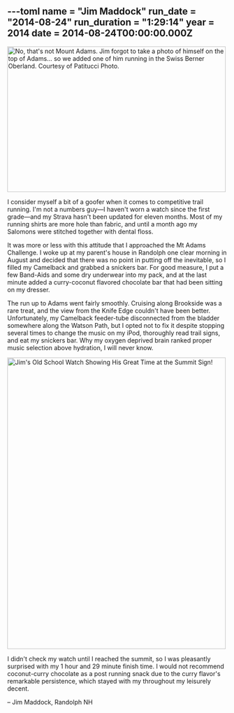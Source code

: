 ---toml
name = "Jim Maddock"
run_date = "2014-08-24"
run_duration = "1:29:14"
year = 2014
date = 2014-08-24T00:00:00.000Z
---
<img src="/assets/images/uploads/maddock-alps.jpg" alt="No, that's not Mount Adams. Jim forgot to take a photo of himself on the top of Adams… so we added one of him running in the Swiss Berner Oberland. Courtesy of Patitucci Photo." width="500" height="333">

I consider myself a bit of a goofer when it comes to competitive trail running.  I'm not a numbers guy—I haven't worn a watch since the first grade—and my Strava hasn't been updated for eleven months.  Most of my running shirts are more hole than fabric, and until a month ago my Salomons were stitched together with dental floss.

It was more or less with this attitude that I approached the Mt Adams Challenge.  I woke up at my parent's house in Randolph one clear morning in August and decided that there was no point in putting off the inevitable, so I filled my Camelback and grabbed a snickers bar.  For good measure, I put a few Band-Aids and some dry underwear into my pack, and at the last minute added a curry-coconut flavored chocolate bar that had been sitting on my dresser.

The run up to Adams went fairly smoothly.  Cruising along Brookside was a rare treat, and the view from the Knife Edge couldn't have been better.  Unfortunately, my Camelback feeder-tube disconnected from the bladder somewhere along the Watson Path, but I opted not to fix it despite stopping several times to change the music on my iPod, thoroughly read trail signs, and eat my snickers bar.  Why my oxygen deprived brain ranked proper music selection above hydration, I will never know.

<img src="/assets/images/uploads/maddock-watch.jpg" alt="Jim's Old School Watch Showing His Great Time at the Summit Sign!" width="500" height="667">

I didn't check my watch until I reached the summit, so I was pleasantly surprised with my 1 hour and 29 minute finish time.  I would not recommend coconut-curry chocolate as a post running snack due to the curry flavor's remarkable persistence, which stayed with my throughout my leisurely decent.

– Jim Maddock, Randolph NH



